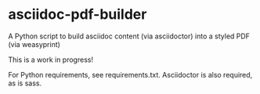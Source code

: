 # asciidoc-pdf-builder
A Python script to build asciidoc content (via asciidoctor) into a styled PDF (via weasyprint)

This is a work in progress! 

For Python requirements, see requirements.txt. Asciidoctor is also required, as is sass.